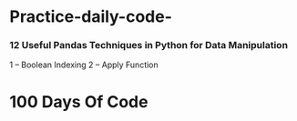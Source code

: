 # Practice-daily-code-
### 12 Useful Pandas Techniques in Python for Data Manipulation
1 – Boolean Indexing
2 – Apply Function

# 100 Days Of Code
